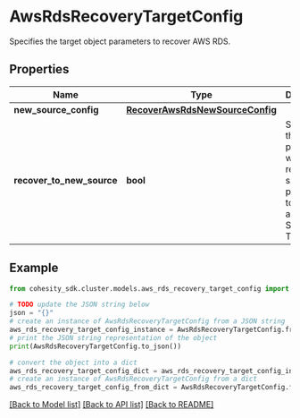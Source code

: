 # AwsRdsRecoveryTargetConfig

Specifies the target object parameters to recover AWS RDS.

## Properties

Name | Type | Description | Notes
------------ | ------------- | ------------- | -------------
**new_source_config** | [**RecoverAwsRdsNewSourceConfig**](RecoverAwsRdsNewSourceConfig.md) |  | [optional] 
**recover_to_new_source** | **bool** | Specifies the parameter whether the recovery should be performed to a new or an existing Source Target. | 

## Example

```python
from cohesity_sdk.cluster.models.aws_rds_recovery_target_config import AwsRdsRecoveryTargetConfig

# TODO update the JSON string below
json = "{}"
# create an instance of AwsRdsRecoveryTargetConfig from a JSON string
aws_rds_recovery_target_config_instance = AwsRdsRecoveryTargetConfig.from_json(json)
# print the JSON string representation of the object
print(AwsRdsRecoveryTargetConfig.to_json())

# convert the object into a dict
aws_rds_recovery_target_config_dict = aws_rds_recovery_target_config_instance.to_dict()
# create an instance of AwsRdsRecoveryTargetConfig from a dict
aws_rds_recovery_target_config_from_dict = AwsRdsRecoveryTargetConfig.from_dict(aws_rds_recovery_target_config_dict)
```
[[Back to Model list]](../README.md#documentation-for-models) [[Back to API list]](../README.md#documentation-for-api-endpoints) [[Back to README]](../README.md)


